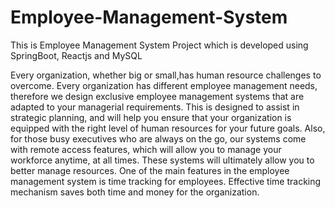 # Employee-Management-System
This is Employee Management System Project which is developed using SpringBoot, Reactjs and MySQL

Every  organization, whether big or small,has human resource challenges to overcome. Every organization has different employee management needs, therefore we design exclusive employee management systems that are adapted to your managerial requirements. This is designed to assist in strategic planning, and will help you ensure that your organization is equipped with the right level of human resources for your future goals. Also, for those busy executives who are always on the go, our systems come with remote access features, which will allow you to manage your workforce anytime, at all times.  These systems will ultimately allow you to better manage resources. One of the main features in the employee management system is time tracking for employees. Effective time tracking mechanism saves both time and money for the organization.
